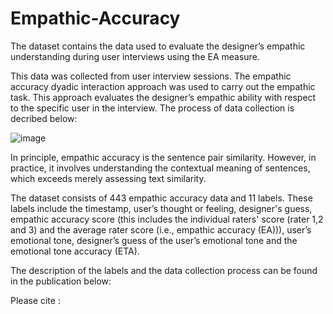 # Empathic-Accuracy
The dataset contains the data used to evaluate the designer’s empathic understanding during user interviews using the EA measure. 

This data was collected from user interview sessions. The empathic accuracy dyadic interaction approach was used to carry out the empathic task. This approach evaluates the designer’s empathic  ability with respect to the specific user in the interview. The process of data collection is decribed below:

![image](https://github.com/Oluwatoba-Fabunmi/Empathic-Accuracy/assets/85127259/e55f6143-7b16-427b-b1e6-db54bb575a8a)

In principle, empathic accuracy is the sentence pair similarity. However, in practice, it involves understanding the contextual meaning of sentences, which exceeds merely assessing text similarity. 

The dataset consists of 443 empathic accuracy data and 11 labels. These labels include the timestamp, user’s thought or feeling, designer's guess, empathic accuracy score (this includes the individual raters' score (rater 1,2 and 3) and the average rater score (i.e., empathic accuracy (EA))), user’s emotional tone, designer’s guess of the user’s emotional tone and the emotional tone accuracy (ETA).


The description of the labels and the data collection process can be found in the publication below:

Please cite :


